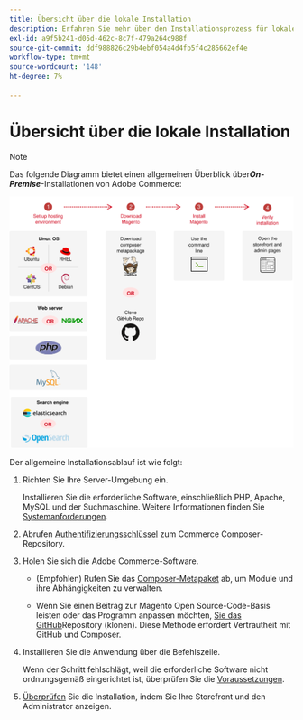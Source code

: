 ```yaml
---
title: Übersicht über die lokale Installation
description: Erfahren Sie mehr über den Installationsprozess für lokale Bereitstellungen von Adobe Commerce.
exl-id: a9f5b241-d05d-462c-8c7f-479a264c988f
source-git-commit: ddf988826c29b4ebf054a4d4fb5f4c285662ef4e
workflow-type: tm+mt
source-wordcount: '148'
ht-degree: 7%

---
```


# Übersicht über die lokale Installation

>[!NOTE]
>
>Das folgende Diagramm bietet einen allgemeinen Überblick über _&#x200B;**On-Premise**&#x200B;_-Installationen von Adobe Commerce:

![Funktionsweise der Installation](../assets/installation/install-diagram-24.svg)

Der allgemeine Installationsablauf ist wie folgt:

1. Richten Sie Ihre Server-Umgebung ein.

   Installieren Sie die erforderliche Software, einschließlich PHP, Apache, MySQL und der Suchmaschine. Weitere Informationen finden Sie [Systemanforderungen](system-requirements.md).

1. Abrufen [Authentifizierungsschlüssel](prerequisites/authentication-keys.md) zum Commerce Composer-Repository.

1. Holen Sie sich die Adobe Commerce-Software.

   * (Empfohlen) Rufen Sie das [Composer-Metapaket](composer.md) ab, um Module und ihre Abhängigkeiten zu verwalten.

   * Wenn Sie einen Beitrag zur Magento Open Source-Code-Basis leisten oder das Programm anpassen möchten, [ Sie das GitHub](https://developer.adobe.com/commerce/contributor/guides/install/clone-repository/)Repository (klonen). Diese Methode erfordert Vertrautheit mit GitHub und Composer.

1. Installieren Sie die Anwendung über die Befehlszeile.

   Wenn der Schritt fehlschlägt, weil die erforderliche Software nicht ordnungsgemäß eingerichtet ist, überprüfen Sie die [Voraussetzungen](prerequisites/overview.md).

1. [Überprüfen](next-steps/verify.md) Sie die Installation, indem Sie Ihre Storefront und den Administrator anzeigen.
